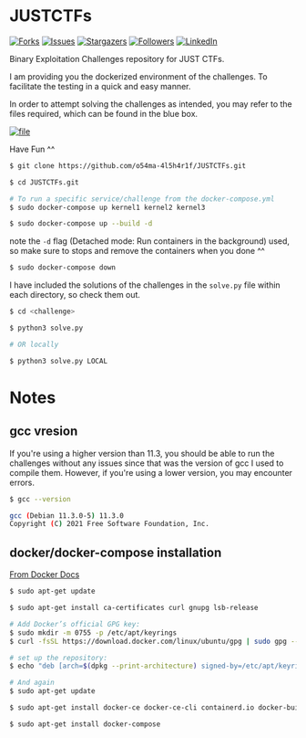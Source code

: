 # JUSTCTFs

[![Forks][forks-shield]][forks-url]
[![Issues][issues-shield]][issues-url]
[![Stargazers][stars-shield]][stars-url]
[![Followers][Followers-shield]][Followers-url]
[![LinkedIn][linkedin-shield]][linkedin-url]

[forks-shield]: https://img.shields.io/github/forks/o54ma-4l5h4r1f/From-SQL-injection-to-Shell-II.svg?style=for-the-badge
[forks-url]: https://github.com/o54ma-4l5h4r1f/From-SQL-injection-to-Shell-II/network/members
[stars-shield]: https://img.shields.io/github/stars/o54ma-4l5h4r1f/From-SQL-injection-to-Shell-II.svg?style=for-the-badge
[stars-url]: https://github.com/o54ma-4l5h4r1f/From-SQL-injection-to-Shell-II/stargazers
[issues-shield]: https://img.shields.io/github/issues/o54ma-4l5h4r1f/From-SQL-injection-to-Shell-II.svg?style=for-the-badge
[issues-url]: https://github.com/o54ma-4l5h4r1f/From-SQL-injection-to-Shell-II/issues
[Followers-shield]: https://img.shields.io/github/followers/o54ma-4l5h4r1f?style=for-the-badge
[Followers-url]:https://github.com/o54ma-4l5h4r1f?tab=followers
[linkedin-shield]: https://img.shields.io/badge/-LinkedIn-black.svg?style=for-the-badge&logo=linkedin&colorB=555
[linkedin-url]: https://www.linkedin.com/in/osama-alsharif-21153716a
[product-screenshot]: images/screenshot.png

Binary Exploitation Challenges repository for JUST CTFs.

I am providing you the dockerized environment of the challenges. To facilitate the testing in a quick and easy manner.

In order to attempt solving the challenges as intended, you may refer to the files required, which can be found in the blue box.

[![file][1]][1_url]

[1]: https://img.shields.io/badge/-file-blue?style=for-the-badge&logo=
[1_url]: https://github.com/o54ma-4l5h4r1f/JUSTCTFs/#

Have Fun ^^ 

```bash
$ git clone https://github.com/o54ma-4l5h4r1f/JUSTCTFs.git

$ cd JUSTCTFs.git

# To run a specific service/challenge from the docker-compose.yml
$ sudo docker-compose up kernel1 kernel2 kernel3

$ sudo docker-compose up --build -d
```

note the `-d` flag (Detached mode: Run containers in the background) used, so make sure to stops and remove the containers when you done ^^

```bash
$ sudo docker-compose down
```

I have included the solutions of the challenges in the `solve.py` file within each directory, so check them out.

```bash
$ cd <challenge>

$ python3 solve.py

# OR locally

$ python3 solve.py LOCAL 
```



# Notes

## gcc vresion 

If you're using a higher version than 11.3, you should be able to run the challenges without any issues since that was the version of gcc I used to compile them. However, if you're using a lower version, you may encounter errors.

```bash
$ gcc --version 

gcc (Debian 11.3.0-5) 11.3.0
Copyright (C) 2021 Free Software Foundation, Inc.
```

## docker/docker-compose installation

[From Docker Docs](https://docs.docker.com/engine/install/ubuntu/)

```bash
$ sudo apt-get update

$ sudo apt-get install ca-certificates curl gnupg lsb-release

# Add Docker’s official GPG key:
$ sudo mkdir -m 0755 -p /etc/apt/keyrings
$ curl -fsSL https://download.docker.com/linux/ubuntu/gpg | sudo gpg --dearmor -o /etc/apt/keyrings/docker.gpg

# set up the repository:
$ echo "deb [arch=$(dpkg --print-architecture) signed-by=/etc/apt/keyrings/docker.gpg] https://download.docker.com/linux/ubuntu $(lsb_release -cs) stable" | sudo tee /etc/apt/sources.list.d/docker.list > /dev/null

# And again
$ sudo apt-get update

$ sudo apt-get install docker-ce docker-ce-cli containerd.io docker-buildx-plugin docker-compose-plugin

$ sudo apt-get install docker-compose
```

